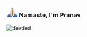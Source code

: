 ### <img src="https://github.com/thegamerhat/thegamerhat/blob/master/namaste.gif?raw=true" width="30px">   Namaste, I'm Pranav 
<p align="left"> <img src="https://komarev.com/ghpvc/?username=thegamerhat" alt="devded" /></p>


<!--
**thegamerhat/thegamerhat** is a ✨ _special_ ✨ repository because its `README.md` (this file) appears on your GitHub profile.

Here are some ideas to get you started:

- 🔭 I’m currently working on ...
- 🌱 I’m currently learning ...
- 👯 I’m looking to collaborate on ...
- 🤔 I’m looking for help with ...
- 💬 Ask me about ...
- 📫 How to reach me: ...
- 😄 Pronouns: ...
- ⚡ Fun fact: ...
-->
